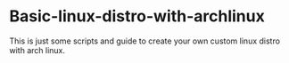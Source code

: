 # Basic-linux-distro-with-archlinux
This is just some scripts and guide to create your own custom linux distro with arch linux.

